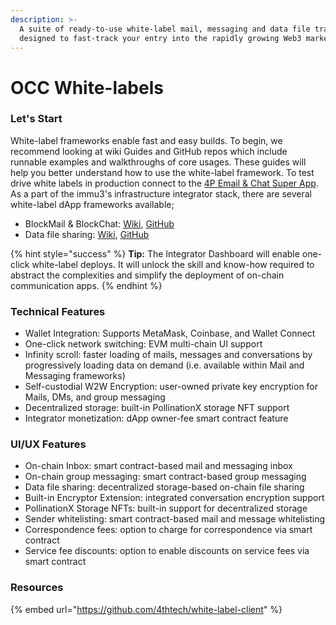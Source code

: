 ```yaml
---
description: >-
  A suite of ready-to-use white-label mail, messaging and data file transfer UIs
  designed to fast-track your entry into the rapidly growing Web3 market.
---
```


# OCC White-labels

### Let's Start

White-label frameworks enable fast and easy builds. To begin, we recommend looking at wiki Guides and GitHub repos which include runnable examples and walkthroughs of core usages. These guides will help you better understand how to use the white-label framework. To test drive white labels in production connect to the [4P Email & Chat Super App](https://app.the4thpillar.io/). As a part of the immu3's infrastructure integrator stack, there are several white-label dApp frameworks available;&#x20;

* BlockMail & BlockChat: [Wiki](https://wiki.4thtech.io/docs/integration/white-label), [GitHub](https://github.com/4thtech/white-label-client)
* Data file sharing: [Wiki](https://wiki.w3xshare.com/architecture/w3xshare-platform/white-label), [GitHub](https://github.com/immu3-io/w3xshare-white-label)

{% hint style="success" %}
**Tip:** The Integrator Dashboard will enable one-click white-label deploys. It will unlock the skill and know-how required to abstract the complexities and simplify the deployment of on-chain communication apps.
{% endhint %}

### Technical Features

* Wallet Integration: Supports MetaMask, Coinbase, and Wallet Connect
* One-click network switching: EVM multi-chain UI support
* Infinity scroll: faster loading of mails, messages and conversations by progressively loading data on demand (i.e. available within Mail and Messaging frameworks)
* Self-custodial W2W Encryption: user-owned private key encryption for Mails, DMs, and group messaging
* Decentralized storage: built-in PollinationX storage NFT support
* Integrator monetization: dApp owner-fee smart contract feature

### UI/UX Features

* On-chain Inbox: smart contract-based mail and messaging inbox
* On-chain group messaging: smart contract-based group messaging
* Data file sharing: decentralized storage-based on-chain file sharing
* Built-in Encryptor Extension: integrated conversation encryption support
* PollinationX Storage NFTs: built-in support for decentralized storage
* Sender whitelisting: smart contract-based mail and message whitelisting
* Correspondence fees: option to charge for correspondence via smart contract
* Service fee discounts: option to enable discounts on service fees via smart contract

### Resources

{% embed url="https://github.com/4thtech/white-label-client" %}
